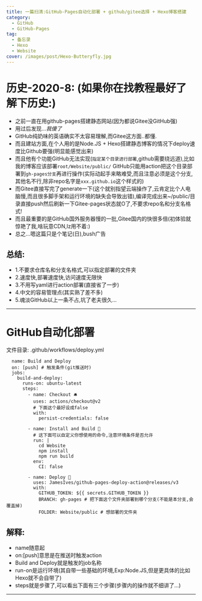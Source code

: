 ```yaml
---
title: 一篇扫清:GitHub-Pages自动化部署 + github/gitee选择 + Hexo博客搭建
category: 
  - GitHub
  - GitHub-Pages
tag:
  - 备忘录
  - Hexo
  - Website
cover: /images/post/Hexo-Butteryfly.jpg
---
```

<!--
 * @Author: Weidows
 * @Date: 2020-08-23 10:54:41
 * @LastEditors: Weidows
 * @LastEditTime: 2020-08-24 21:40:34
 * @FilePath: \Weidows\Website\source\_posts\GitHub-Pages-deploy.md
-->
# 历史-2020-8: (如果你在找教程最好了解下历史:)
  * 之前一直在用github-pages搭建静态网站(因为都说Gitee没GitHub强)
  * 用过后发现...*我傻了*
  * GitHub纯奶味的英语确实不太容易理解,而Gitee这方面..都懂.
  * 而且建站方面,在个人用的是Node.JS + Hexo搭建静态博客的情况下deploy速度比Github要强(明显能感觉出来)
  * 而且他有个功能GitHub无法实现(`指定某个目录进行部署`,github需要绕远道),比如我的博客应该部署`root/Website/public/`  GitHub只能用action把这个目录部署到`gh-pages分支`再进行操作(实际动起手来略难受,而且注意必须是这个分支,其他名不行,除非repo名字是`xxx.github.io`这个样式的)
  * 而Gitee直接写完了generate一下(这个就别指望云端操作了,云肯定比个人电脑慢,而且很多脚手架和运行环境的缺失会导致出错),编译完成出来~/public/目录直接push然后刷新一下Gitee-pages状态就O了,不要求repo名和分支名格式!
  * 而且最重要的是GitHub国外服务器慢的一批,Gitee国内的快很多倍(初体验就惊艳了我,啥玩意CDN,lz用不着:)
  * 总之...嗯这篇只是个笔记(日),bush广告

  ## 总结:
  * 1.不要求仓库名和分支名格式,可以指定部署的文件夹
  * 2.速度快,部署速度快,访问速度无限快
  * 3.不用写yaml进行action部署(直接省了一步)
  * 4.中文的容易管理点(其实熟了差不多)
  * 5.魂淡GitHub以上一条不占,坑了老夫很久...
---

# GitHub自动化部署
  文件目录: .github/workflows/deploy.yml
  ```
    name: Build and Deploy
    on: [push] # 触发条件(git推送时)
    jobs:
      build-and-deploy:
        runs-on: ubuntu-latest
        steps:
          - name: Checkout 🛎️
            uses: actions/checkout@v2 
            # 下面这个最好设成false
            with:
              persist-credentials: false

          - name: Install and Build 🔧 
            # 这下面可以自定义你想使用的命令,注意环境条件是否允许  
            run: |
              cd Website
              npm install
              npm run build
            env:
              CI: false

          - name: Deploy 🚀
            uses: JamesIves/github-pages-deploy-action@releases/v3
            with:
              GITHUB_TOKEN: ${{ secrets.GITHUB_TOKEN }}
              BRANCH: gh-pages # 把下面这个文件夹部署到哪个分支(不能是本分支,会覆盖掉)
              FOLDER: Website/public # 想部署的文件夹
  ```

  ## 解释:
  * name随意起
  * on:[push]意思是在推送时触发action
  * Build and Deploy就是触发的job名称
  * run-on是运行环境(其自带一些基础的环境,Exp:Node.JS,但是更具体的比如Hexo就不会自带了)
  * steps就是步骤了,可以看出下面有三个步骤(步骤内的操作就不细讲了...)
---

